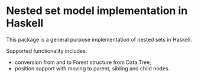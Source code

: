 # Nested set model implementation in Haskell

This package is a general purpose implementation of nested sets in Haskell.

Supported functionality includes:

  * conversion from and to Forest structure from Data.Tree;
  * position support with moving to parent, sibling and child nodes.


